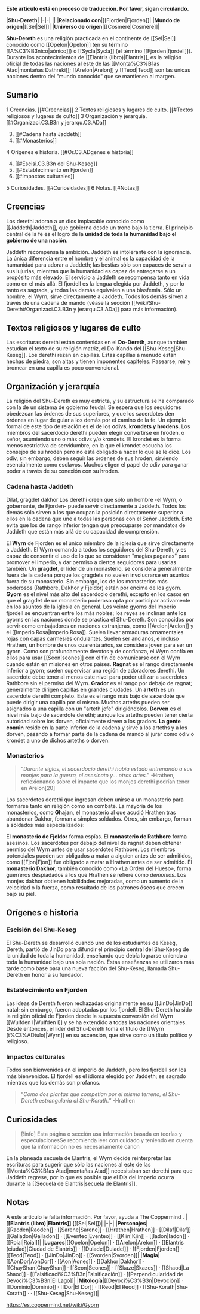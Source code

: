 **Este artículo está en proceso de traducción. Por favor, sigan circulando.**


|**Shu-Dereth**|
|-|-|
||
|**Relacionado con**|[[Fjorden\|Fjorden]]|
|**Mundo de origen**|[[Sel\|Sel]]|
|**Universo de origen**|[[Cosmere\|Cosmere]]|

**Shu-Dereth** es una religión practicada en el continente de [[Sel\|Sel]] conocido como [[Opelon\|Opelon]] (en su término [[A%C3%B3nico\|aónico]]) o [[Sycla\|Sycla]] (el término [[Fjorden\|fjordell]]). Durante los acontecimientos de [[Elantris (libro)\|Elantris]], es la religión oficial de todas las naciones al este de las [[Monta%C3%B1as Atad\|montañas Dathreki]]; [[Arelon\|Arelon]] y [[Teod\|Teod]] son las únicas naciones dentro del "mundo conocido" que se mantienen al margen. 

## Sumario

1 Creencias. [[#Creencias]] 
2 Textos religiosos y lugares de culto. [[#Textos religiosos y lugares de culto]] 
3 Organización y jerarquía. [[#Organizaci.C3.B3n y jerarqu.C3.ADa]] 

3. [[#Cadena hasta Jaddeth]] 
3. [[#Monasterios]] 


4 Orígenes e historia. [[#Or.C3.ADgenes e historia]] 

4. [[#Escisi.C3.B3n del Shu-Keseg]] 
4. [[#Establecimiento en Fjorden]] 
4. [[#Impactos culturales]] 


5 Curiosidades. [[#Curiosidades]] 
6 Notas. [[#Notas]] 


## Creencias
Los derethi adoran a un dios implacable conocido como [[Jaddeth\|Jaddeth]], que gobierna desde un trono bajo la tierra. El principio central de la fe es el logro de la **unidad de toda la humanidad bajo el gobierno de una nación**.






Jaddeth recompensa la ambición.
Jaddeth es intolerante con la ignorancia.
La única diferencia entre el hombre y el animal es la capacidad de la humanidad para adorar a Jaddeth; las bestias sólo son capaces de servir a sus lujurias, mientras que la humanidad es capaz de entregarse a un propósito más elevado.
El servicio a Jaddeth se recompensa tanto en vida como en el más allá.
El fjordell es la lengua elegida por Jaddeth, y por lo tanto es sagrada, y todas las demás equivalen a una blasfemia.
Sólo un hombre, el Wyrn, sirve directamente a Jaddeth. Todos los demás sirven a través de una cadena de mando (véase la sección [[/wiki/Shu-Dereth#Organizaci.C3.B3n y jerarqu.C3.ADa]] para más información).
## Textos religiosos y lugares de culto
Las escrituras derethi están contenidas en el **Do-Dereth**, aunque también estudian el texto de su religión matriz, el Do-Kando del [[Shu-Keseg\|Shu-Keseg]].
Los derethi rezan en capillas. Estas capillas a menudo están hechas de piedra, son altas y tienen imponentes capiteles. Pasearse, reír y bromear en una capilla es poco convencional.

## Organización y jerarquía
La religión del Shu-Dereth es muy estricta, y su estructura se ha comparado con la de un sistema de gobierno feudal. Se espera que los seguidores obedezcan las órdenes de sus superiores, y que los sacerdotes den órdenes en lugar de guiar a los demás por el camino de la fe.
Un ejemplo formal de este tipo de relación es el de los **odivs, krondets y hrodens**. Los miembros del sacerdocio derethi pueden elegir convertirse en hroden, o señor, asumiendo uno o más odivs y/o krondets. El krondet es la forma menos restrictiva de servidumbre, en la que el krondet escucha los consejos de su hroden pero no está obligado a hacer lo que se le dice. Los odiv, sin embargo, deben seguir las órdenes de sus hroden, sirviendo esencialmente como esclavos. Muchos eligen el papel de odiv para ganar poder a través de su conexión con su hroden.

### Cadena hasta Jaddeth
  Dilaf, gragdet dakhor
Los derethi creen que sólo un hombre -el Wyrn, o gobernante, de Fjorden- puede servir directamente a Jaddeth. Todos los demás sólo sirven a los que ocupan la posición directamente superior a ellos en la cadena que une a todas las personas con el Señor Jaddeth. Esto evita que los de rango inferior tengan que preocuparse por mandatos de Jaddeth que están más allá de su capacidad de comprensión.

El **Wyrn** de Fjorden es el único miembro de la iglesia que sirve directamente a Jaddeth. El Wyrn comanda a todos los seguidores del Shu-Dereth, y es capaz de consentir el uso de lo que se consideran "magias paganas" para promover el imperio, y dar permiso a ciertos seguidores para usarlas también.
Un **gragdet**, el líder de un monasterio, se considera generalmente fuera de la cadena porque los gragdets no suelen involucrarse en asuntos fuera de su monasterio. Sin embargo, los de los monasterios más poderosos (Rathbore, Dakhor y Fjeldor) están por encima de los gyorn.
**Gyorn** es el nivel más alto del sacerdocio derethi, excepto en los casos en que el gragdet de un monasterio poderoso opta por participar activamente en los asuntos de la iglesia en general. Los veinte gyorns del Imperio fjordell se encuentran entre los más nobles; los reyes se inclinan ante los gyorns en las naciones donde se practica el Shu-Dereth. Son conocidos por servir como embajadores en naciones extranjeras, como [[Arelon\|Arelon]] y el [[Imperio Rosa\|Imperio Rosa]]. Suelen llevar armaduras ornamentales rojas con capas carmesíes ondulantes. Suelen ser ancianos, e incluso Hrathen, un hombre de unos cuarenta años, se considera joven para ser un gyorn. Como son profundamente devotos y de confianza, el Wyrn confía en ellos para usar [[Seon\|seones]] con el fin de comunicarse con el Wyrn cuando están en misiones en otros países.
**Ragnat** es el rango directamente inferior a gyorn; suelen supervisar una región de adoradores derethi. Un sacerdote debe tener al menos este nivel para poder utilizar a sacerdotes Rathbore sin el permiso del Wyrn.
**Grador** es el rango por debajo de ragnat; generalmente dirigen capillas en grandes ciudades.
Un **arteth** es un sacerdote derethi completo. Este es el rango más bajo de sacerdote que puede dirigir una capilla por sí mismo. Muchos arteths pueden ser asignados a una capilla con un "arteth jefe" dirigiéndolos.
**Dorven** es el nivel más bajo de sacerdote derethi; aunque los arteths pueden tener cierta autoridad sobre los dorven, oficialmente sirven a los gradors.
**La gente común** reside en la parte inferior de la cadena y sirve a los arteths y a los dorven, pasando a formar parte de la cadena de mando al jurar como odiv o krondet a uno de dichos arteths o dorven.
### Monasterios
>“*Durante siglos, el sacerdocio derethi había estado entrenando a sus monjes para la guerra, el asesinato y... otras artes.*”
\-Hrathen, reflexionando sobre el impacto que los monjes derethi podrían tener en Arelon[20]


Los sacerdotes derethi que ingresan deben unirse a un monasterio para formarse tanto en religión como en combate. La mayoría de los monasterios, como **Ghajan**, el monasterio al que acudió Hrathen tras abandonar Dakhor, forman a simples soldados. Otros, sin embargo, forman a soldados más especializados:

El **monasterio de Fjeldor** forma espías.
El **monasterio de Rathbore** forma asesinos.
Los sacerdotes por debajo del nivel de ragnat deben obtener permiso del Wyrn antes de usar sacerdotes Rathbore.
Los miembros potenciales pueden ser obligados a matar a alguien antes de ser admitidos, como [[Fjon\|Fjon]] fue obligado a matar a Hrathen antes de ser admitido.
El **monasterio Dakhor**, también conocido como «La Orden del Hueso», forma guerreros despiadados a los que Hrathen se refiere como *demonios*. Los monjes dakhor obtienen habilidades mejoradas, como un aumento de la velocidad o la fuerza, como resultado de los patrones óseos que crecen bajo su piel.

## Orígenes e historia
### Escisión del Shu-Keseg
El Shu-Dereth se desarrolló cuando uno de los estudiantes de Keseg, Dereth, partió de JinDo para difundir el principio central del Shu-Keseg de la unidad de toda la humanidad, enseñando que debía lograrse uniendo a toda la humanidad bajo una sola nación. Estas enseñanzas se utilizaron más tarde como base para una nueva facción del Shu-Keseg, llamada Shu-Dereth en honor a su fundador.

### Establecimiento en Fjorden
Las ideas de Dereth fueron rechazadas originalmente en su [[JinDo\|JinDo]] natal; sin embargo, fueron adoptadas por los fjordell. El Shu-Dereth ha sido la religión oficial de Fjorden desde la supuesta conversión del Wyrn [[Wulfden I\|Wulfden I]] y se ha extendido a todas las naciones orientales. Desde entonces, el líder del Shu-Dereth toma el título de [[Wyrn (t%C3%ADtulo)\|Wyrn]] en su ascensión, que sirve como un título político y religioso.

### Impactos culturales

Todos son bienvenidos en el imperio de Jaddeth, pero los fjordell son los más bienvenidos.
El fjordell es el idioma elegido por Jaddeth; es sagrado mientras que los demás son profanos.
>“*Como dos plantas que competían por el mismo terreno, el Shu-Dereth estrangularía al Shu-Korath.*”
\-Hrathen



## Curiosidades
> [!info] Esta página o sección usa información basada en teorías y especulacionesSe recomienda leer con cuidado y teniendo en cuenta que la información no es necesariamente canon

En la planeada secuela de Elantris, el Wyrn decide reinterpretar las escrituras para sugerir que sólo las naciones al este de las [[Monta%C3%B1as Atad\|montañas Atad]] necesitaban ser derethi para que Jaddeth regrese, por lo que es posible que el Día del Imperio ocurra durante la [[Secuela de Elantris\|secuela de Elantris]].
## Notas

A este artículo le falta información. Por favor, ayuda a The Coppermind .
|**[[Elantris (libro)\|Elantris]] (**[[Sel\|Sel]]**)**|
|-|-|
|**Personajes**|[[Raoden\|Raoden]] · [[Sarene\|Sarene]] · [[Hrathen\|Hrathen]] · [[Dilaf\|Dilaf]] · [[Galladon\|Galladon]] · [[Eventeo\|Eventeo]] · [[Kiin\|Kiin]] · [[Iadon\|Iadon]] · [[Roial\|Roial]]|
|**Lugares**|[[Opelon\|Opelon]] · [[Arelon\|Arelon]] · [[Elantris (ciudad)\|Ciudad de Elantris]] · [[Duladel\|Duladel]] · [[Fjorden\|Fjorden]] · [[Teod\|Teod]] · [[JinDo\|JinDo]] · [[Svorden\|Svorden]]|
|**Magia**|[[AonDor\|AonDor]] · [[Aon\|Aones]] · [[Dakhor\|Dakhor]] · [[ChayShan\|ChayShan]] · [[Seon\|Seones]] · [[Skaze\|Skazes]] · [[Shaod\|La Shaod]] · [[Falsificaci%C3%B3n\|Falsificación]] · [[Perpendicularidad de Devoci%C3%B3n\|El Lago]]|
|**Mitología**|[[Devoci%C3%B3n\|Devoción]] · [[Dominio\|Dominio]] · [[Dor\|El Dor]] · [[Reod\|El Reod]] · [[Shu-Korath\|Shu-Korath]] ·  · [[Shu-Keseg\|Shu-Keseg]]|



https://es.coppermind.net/wiki/Gyorn